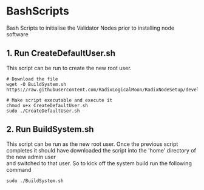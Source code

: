 # BashScripts
Bash Scripts to initialise the Validator Nodes prior to installing node software


## 1. Run CreateDefaultUser.sh
This script can be run to create the new root user.  
```
# Download the file
wget -O BuildSystem.sh https://raw.githubusercontent.com/RadixLogicalMoon/RadixNodeSetup/development/InitialiseSystem/CreateDefaultUser.sh

# Make script executable and execute it
chmod u+x CreateDefaultUser.sh
sudo ./CreateDefaultUser.sh
```


## 2. Run BuildSystem.sh
This script can be run as the new root user.  Once the previous script completes
it should have downloaded the script into the 'home' directory of the new admin user  
and switched to that user.  So to kick off the system build run the following command
```
sudo ./BuildSystem.sh
``` 


